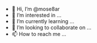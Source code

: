 - 👋 Hi, I’m @mose8ar
- 👀 I’m interested in ...
- 🌱 I’m currently learning ...
- 💞️ I’m looking to collaborate on ...
- 📫 How to reach me ...

<!---
mose8ar/mose8ar is a ✨ special ✨ repository because its `README.md` (this file) appears on your GitHub profile.
You can click the Preview link to take a look at your changes.
--->
